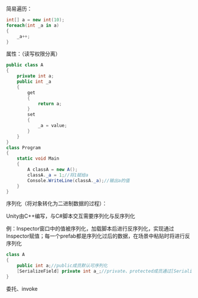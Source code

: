 简易遍历： 

```C#
int[] a = new int(10);
foreach(int _a in a)
{
    _a++;
}
``` 

属性：（读写权限分离） 

```C#
public class A
{
    private int a;
    public int _a
    {
        get
        {
            return a;
        }
        set
        {
            _a = value;
        }
    }
}
class Program
{
    static void Main
    {
        A classA = new A();
        classA._a = 1;//将1赋给a
        Console.WriteLine(classA._a);//输出a的值
    }
}
``` 

序列化（将对象转化为二进制数据的过程）： 

Unity由C++编写，与C#脚本交互需要序列化与反序列化 

例：Inspector窗口中的值被序列化，加载脚本后进行反序列化，实现通过Inspector赋值；每一个prefab都是序列化过后的数据，在场景中粘贴时将进行反序列化 

```C#
class A
{
    public int a;//public成员默认可序列化
    [SerializeField] private int a_;//private、protected成员通过[SerializeField]实现可序列化（在Inspector窗口中显示及修改）
}
``` 

委托、invoke